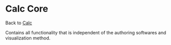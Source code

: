 # Calc Core

Back to [Calc](https://github.com/herzogdemeuron/calc#readme)

Contains all functionality that is independent of the authoring softwares and visualization method.